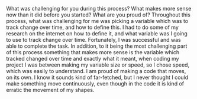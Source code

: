 What was challenging for you during this process?
What makes more sense now than it did before you started?
What are you proud of?
  Throughout this process, what was challenging for me was picking a variable which was to track change over time, and how to define this. I had to do some of my research on the internet on how to define it, and what variable was I going to use to track change over time. Fortunately, I was successful and was able to complete the task. In addition, to it being the most challenging part of this process something that makes more sense is the variable which tracked changed over time and exactly what it meant, when coding my project I was between making my variable size or speed, so I chose speed, which was easily to understand. I am proud of making a code that moves, on its own. I know it sounds kind of far-fetched, but I never thought I could make something move continuously, even though in the code it is kind of erratic the movement of my shapes. 

